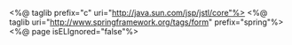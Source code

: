 <%@ taglib prefix="c" uri="http://java.sun.com/jsp/jstl/core"%>
<%@ taglib uri="http://www.springframework.org/tags/form"
	prefix="spring"%>
<%@ page isELIgnored="false"%><!doctype html>
<html>
<head>
<meta charset="utf-8">
<meta name="viewport"
	content="width=device-width, initial-scale=1, shrink-to-fit=no">

<link rel="stylesheet" href="${pageContext.request.contextPath}/css/UHCcustom.css">
<link rel="stylesheet" href="${pageContext.request.contextPath}/css/bootstrap.css">
<link rel="stylesheet" href="${pageContext.request.contextPath}/css/loader.css">
<link rel="stylesheet" href="${pageContext.request.contextPath}/css/all-5.6.3.css">
<link rel="stylesheet" href="${pageContext.request.contextPath}/js/chosen/chosen.min.css"></link>
<script src="${pageContext.request.contextPath}/js/jquery-3.4.1.min.js"></script>
<script src="${pageContext.request.contextPath}/js/popper-1.14.3.min.js"></script>
<script src="${pageContext.request.contextPath}/js/datatables/js/jquery.dataTables.js"></script>
<script src="${pageContext.request.contextPath}/js/bootstrap.js"></script>
<script src="${pageContext.request.contextPath}/js/chosen/chosen.jquery.min.js"></script>

<title>Report-It</title>
<link rel="icon" href="${pageContext.request.contextPath}/assets/PlanBuilderFavIcon.png">
<script>
		$(function () {
			$('#confirmDeleteApp').modal({ backdrop: 'static', keyboard: false, show: false});
			$('#environmentModel').modal({ backdrop: 'static', keyboard: false, show: false});
			$('#applicationModel').modal({ backdrop: 'static', keyboard: false, show: false});
		})

	</script>
</head>
<body>
	<nav class="navbar navbar-expand-lg navbar-light bg-white exPad">
		<a href="${pageContext.request.contextPath}/Home.jsp"> <img src="${pageContext.request.contextPath}/assets/Optum_UHC.jpg" alt="UHC Logo"
			class="img-fluid">
		</a>
		<button class="navbar-toggler" data-toggle="collapse"
			data-target="#collapse_target">
			<span class="navbar-toggler-icon"></span>
		</button>
		<div class="collapse navbar-collapse justify-content-end"
			id="collapse_target">
			<ul class="nav ">
				<li class="nav-item" data-toggle="tooltip" data-placement="left"
					title="Home"><a class="nav-link text-primary" href="home"><i
						class="fas fa-home"></i></a></li>
			<c:if test="${adminFlag.get()}">
				<li class="nav-item dropdown" data-toggle="tooltip"
					title="Configuration"><a
					class="nav-link text-primary dropdown-toggle"
					data-toggle="dropdown" href="#" role="button"><i
						class="fas fa-cogs"></i></a>
					<div class="dropdown-menu">
						<a class="dropdown-item" href="userList">User Configurations</a> <a
							class="dropdown-item" href="applicationConfigurations">Application
							Configurations</a>
					</div></li>
					</c:if>
				<li class="nav-item dropdown" data-toggle="tooltip"
					title="Documents"><a
					class="nav-link text-primary dropdown-toggle"
					data-toggle="dropdown" href="#" role="button"><i class="fas fa-solid fa-book"></i></a>
					<div class="dropdown-menu">
						<a class="dropdown-item" href="downloadQuickRefGuide">Download Quick <br> Reference Guide</a>  
						<a class="dropdown-item" href="downloadUserGuide">Download User Guide</a> 
					</div>
				</li>
				<li class="nav-item dropdown" data-toggle="tooltip"
					data-placement="left" title="Help"><a
					class="nav-link text-primary dropdown-toggle"
					data-toggle="dropdown" href="#" role="button" aria-haspopup="true"
					aria-expanded="false"><i class="fas fa-question-circle"></i></a>
					<div class="dropdown-menu">
						<a class="dropdown-item" href="terms">Terms of Use</a> <a
							class="dropdown-item"
							href="https://hub.uhg.com/sites/hub/UnitedHealth-Group/d/Legal-Compliance-Regulatory-Affairs/Corporate-Privacy-Office/Documents/UHGPrivacyPolicyManual.pdf">Privacy
							Policy</a> <a class="dropdown-item" href="licenses">Licenses</a>
									<a class="dropdown-item" href="https://optum.service-now.com/itss2/">Report an Issue</a>
					</div></li>
				<li class="nav-item"><a class="nav-link text-warning"
					href="ulogout"><i class="fas fa-sign-out-alt"></i><strong>
							Log Out</strong></a></li>
			</ul>
		</div>
	</nav>
	<spring:form name="Configurations" action="saveConfigurations" modelAttribute="configurations" id="configurationsFormId">
		<input type="hidden" id="applicationListId" value="${configurations.applications}"/>
		<input type="hidden" id="projectListId" value="${projects}"/>
		  
		  
		  			<c:if test="${msg != null}">
                            <div class="row">
                                <div class="col-md-8" style="margin: auto;width: 60%;padding: 10px;">
                                    <div class="alert alert-success alert-dismissable">
                                        <button type="button" class="close" data-dismiss="alert" 
                                                aria-hidden="true">&times;</button>
                                        <strong></strong>${msg}
                                    </div>
                                </div>
                            </div>
                        </c:if>

                        <c:if test="${ermsg != null}">
                            <div class="row">
                                <div class="col-md-8" style="margin: auto;width: 60%;padding: 10px;">
                                   <div class="alert alert-danger alert-dismissable">
											<button type="button" class="close" data-dismiss="alert"
											aria-hidden="true">&times;</button>
											${ermsg}
								</div>
                                </div>
                            </div>
                        </c:if>
                        
         <div class="modal fade" id="confirmDeleteEnvironment" tabindex="-1" role="dialog" aria-labelledby="confirmDeleteEnvironmentLabel" aria-hidden="true">
	        <div class="modal-dialog modal-dialog-centered" role="document">
	        <div class="modal-content">
	            <div class="modal-header">
	            <h5 class="modal-title" id="confirmDeleteEnvironmentLabel">Are you sure you want to delete this environment?</h5>
	            </div>
	            <div class="modal-body">
	                <p></p>
	                <a class="btn btn-outline-primary btn-block"  id="yesDeleteEnvironmentId">Yes</a>
	                <a class="btn btn-outline-primary btn-block"  id="noDeleteEnvironmentId">No</a>
	            </div>
	        </div>
	        </div>
	    </div>          
        <div class="modal fade" id="confirmDeleteApp" tabindex="-1" role="dialog" aria-labelledby="confirmDeleteAppLabel" aria-hidden="true">
	        <div class="modal-dialog modal-dialog-centered" role="document">
	        <div class="modal-content">
	            <div class="modal-header">
	            <h5 class="modal-title" id="confirmDeleteAppLabel">What do you want to delete?</h5>
	            </div>
	            <div class="modal-body">
	                <p></p>
	                <a class="btn btn-outline-primary btn-block"  id="yesDeleteApplicationId">Delete this application</a>
	                <a class="btn btn-outline-primary btn-block"  id="yesDeleteFeatureId">Delete this feature</a>
	                <a class="btn btn-outline-primary btn-block"  id="noDeleteApplicationId">Cancel</a>
	            </div>
	        </div>
	        </div>
	    </div>
	    
	    
	    <div class="modal fade" id="environmentModel" tabindex="-1" role="dialog" aria-labelledby="environmentLabel" aria-hidden="true">
	        <div class="modal-dialog modal-dialog-centered" role="document">
	        <div class="modal-content">
	        
	        <div class="modal-header" style="background-color: #000099; color: white;">
                         <h4 class="modal-title"  id="environmentLabel"> Environment Details</h4>
                        <button type="button" class="close" data-dismiss="modal" id="closeEnvironmentModel" style="color: white;">&times;</button>
                </div>
	            
	            <div class="modal-body">
	                <div class = "row">
	                	<div class="form-group col-6">
	                		<input type="hidden" class="form-control" id="isEnvironmentEdit" name="isEnvironmentEdit" value = "false">
	                	 	<input type="hidden" class="form-control" name="environment.environmentId" id="environmentId">
                            <label class="requiredLabel" for="environmentName">Environment Name</label>
                            <input type="text" class="form-control" style="width: 400px" name="environment.environmentName" id="environmentName" placeholder="Environment Name">
                            <span id="environmentNameError" class="error" hidden = "hidden"> Please enter environment name</span>
                        </div>
                    </div>
                    <div class = "row">
                        <div class="form-group col-6">
                            <label for="environmentDescription">Description</label>
                            <input type="text" class="form-control" style="width: 400px" name="environment.description" id="environmentDescription">
                        </div>
                    </div>
                     <div class = "row">
                        <div class="form-group col-6">
                            <button class="btn btn-success" type="button" id="saveEnvironment">Save</button>
                        </div>
	                </div>
	            </div>
	        </div>
	        </div>
	    </div>
	    
	    <div class="modal fade" id="applicationModel" tabindex="-1" role="dialog" aria-labelledby="applicationLabel" aria-hidden="true">
	        <div class="modal-dialog modal-dialog-centered" role="document">
	        <div class="modal-content">
	        	
	        	<div class="modal-header" style="background-color: #000099; color: white;">
                         <h4 class="modal-title"  id="environmentLabel">Application and Feature Details</h4>
                        <button type="button" class="close" data-dismiss="modal" id="closeApplicationModel" style="color: white;">&times;</button>
                </div>
	            
	            <div class="modal-body">
	                <div class = "row">
	                	<div class="form-group col-6">
	                		<input type="hidden" class="form-control" id="isApplicationEdit" name="isApplicationEdit" value = "false">
	                		<input type="hidden" class="form-control" id="applicationId" name = "application.applicationId">
                            <label class="requiredLabel" for="applicationName">Application Name</label>
                            <input type="text" class="form-control" id="applicationName" name = "application.applicationName" placeholder="Application Name" style="width: 400px">
                             <span id="applicationNameError" class="error" hidden="hidden"> Please enter application name</span>
                        </div>
                         
                    </div>
                    <div class = "row">
                    	<div class="form-group col-6">
                    		<input type="hidden" class="form-control" id="featureId" name = "application.featureId">
                            <label class="requiredLabel" for="featureName">Feature Name</label>
                            <input type="text" class="form-control" id="featureName" placeholder="Feature Name" name = "application.featureName" style="width: 400px">
                            <span id="featureNameError" class="error" hidden="hidden"> Please enter feature name</span>
                        </div>
                    </div>
                    
                    <div class = "row">
                    	<div class="form-group col-6">
                            <label class="requiredLabel" for="featureName">Service Now Assignment Group Name</label>
                            <input type="text" class="form-control" id="serviceNowGroupName" placeholder="Service Now Assignment Group Name" name = "application.serviceNowGroupName" style="width: 400px">
                            <span id="serviceNowGroupNameError" class="error" hidden="hidden"> Please enter service now group name</span>
                        </div>
                    </div>
                    
                    <div class = "row">
							<div class="form-group col-6">
							<input type="hidden" class="form-control" name="application.rallyProjectName" id="rallyProjectName">
								<label class="requiredLabel" for="rallyProject">Project</label> 
								<select class="form-control chosen-select"  id="rallyProject" style="width: 400px" name = "application.rallyProjectId" onchange="getFeatures(this.value)">
									<option value = "">Select..</option>
									<c:forEach items="${rallyProjects}" var="rallyProject"
										varStatus="status">
									<option  value = "${rallyProject.id} ">${rallyProject.name}</option>
									</c:forEach>

								</select>
								 <span id="rallyProjectError" class="error" hidden="hidden"> Please select a rally project</span>
							</div>
                    </div>
                    <div class = "row">
                    <div class="form-group col-6">
                    	<input type="hidden" class="form-control" name="application.rallyParentFeatureName" id="rallyParentFeatureName">
                            <label class="requiredLabel" for="rallyParentFeature">Parent Feature</label>
                            <select class="form-control chosen-select" id="rallyParentFeature" name = "application.rallyParentRef" style="width: 400px">
                            <option value = "">Select..</option>
                            </select>
                            <span id="rallyParentFeatureError" class="error" hidden="hidden"> Please select a rally feature</span>
                        </div>
                    </div>
                    
                     <div class = "row">
                        <div class="form-group col-6">
                            <button class="btn btn-success" type="button" id="saveApplication">Save</button>
                        </div>
	                </div>
	            </div>
	        </div>
	        </div>
	    </div>
		<div class="container" style="padding-top: 1em">
			<div class="card">
				<div class="card-body">
					<div class="tile-body">
						<div class="row">
							<div class="form-group col-md-11 col-lg-11">
								<h4>Environments
								<button type='button' title='Add'
									class='btn btn-rounded btn btn-primary btn-sm'
									id='addEnvironment' style="float: right;">Add</button></h4>
							</div>
						</div>
						<table class="myDataTable" id="environmentListTable" style="width:100%">
							<thead>
								<tr>
									<th style="text-align: center;">S.No</th>
									<th style="text-align: center;">Environment Name</th>
									<th style="text-align: center;">Description</th>
									<th style="text-align: center;">Action</th>
									
								</tr>
							</thead>
							<tbody>
								<c:if test="${configurations.environments != null}">
									<c:set var="snCount" value="1" />
									<c:forEach items="${configurations.environments}"
										var="environmentObj">
										<tr>
											<td style="width:5%">${snCount}</td>
											<td style="width:33%;text-align: center">${environmentObj.environmentName}</td>
											<td style="width:33%;text-align: center">${environmentObj.description}</td>
											<td style="width:33%;text-align: center">
											<a role="button" target="_blank" class="btn btn-sm btn-outline-primary text-primary float-center" onClick="editEnvironment('${environmentObj.environmentId}')"><i class="fas fa-edit"></i></a>
											<a role="button" target="_blank" class="btn btn-sm btn-outline-primary text-primary float-center" onClick="deleteEnvironment('${environmentObj.environmentId}')"><i class="fas fa-trash"></i></a>
											</td>
										</tr>
										<c:set var="snCount" value="${snCount+1}" />
									</c:forEach>
								</c:if>
								
							</tbody>
						</table>
					</div>
				</div>
			</div>
		</div>
		
		<div class="container" style="padding-top: 1em">
			<div class="card">
				<div class="card-body">
					<div class="tile-body">
						<div class="row">
							<div class="form-group col-md-11 col-lg-11">
								<h4>Applications and Features
								<button type='button' title='Add'
									class='btn btn-rounded btn btn-primary btn-sm'
									id='addApplication' style="float: right;">Add</button>
								</h4>
							</div>
						</div>
						<table class="myDataTable" id="applicationListTable" style="width:100%">
							<thead>
								<tr>
									<th>S.No</th>
									<th>Application Name</th>
									<th>Feature Name</th>
									<th>Project</th>
									<th>Parent Feature</th>
									<th>Support Group</th>
									<th>Action</th>
								</tr>
							</thead>
							<tbody>
							<c:if test="${configurations.applications != null}">
									<c:set var="snCount" value="1" />
									<c:forEach items="${configurations.applications}"
										var="applicationObj" >
										<tr>
											<td>${snCount}</td>
											<td>${applicationObj.applicationName}</td>
											<td>${applicationObj.featureName}</td>
											<td>${applicationObj.rallyProjectName}</td>
											<td>${applicationObj.rallyParentFeatureName}</td>
											<td>${applicationObj.serviceNowGroupName}</td>
											<td>
											
											<a role="button" target="_blank" class="btn btn-sm btn-outline-primary text-primary float-center" onClick="editApplication('${applicationObj.applicationId}','${applicationObj.featureId}')"><i class="fas fa-edit"></i></a>
											<a role="button" target="_blank" class="btn btn-sm btn-outline-primary text-primary float-center" onClick="deleteApplicationOrFeature('${applicationObj.applicationId}','${applicationObj.featureId}')"><i class="fas fa-trash"></i></a>
											</td>
											
											
										</tr>
										<c:set var="snCount" value="${snCount+1}" />
									</c:forEach>
								</c:if>
								
								
							</tbody>
						</table>
					</div>
				</div>
			</div>
		</div>
		
		

		<div class="container" style="padding-top: 2em">
			<div class="row">
				<div class="col-6">
					<a class="btn btn-warning btn-block" id="cancelBtn" href="home">Cancel</a>
				</div>
			</div>
		</div>
		<div class="modal fade" id="warnbox" aria-hidden="true">
			<div class="overlay" id="loader-parent" style="width: 100%; height: 100%; display: block">
				<div id="loader" class="pl-loader" style="display: block;">
					<div id="in1" class="inner one"></div>
					<div id="in2" class="inner two"></div>
					<div id="in3" class="inner three"></div>
				</div>
			</div>
		</div>
	</spring:form>
	<div class="copyright" style="padding-top: 2em" align="center">
		<footer style="color: #fff;">
			&copy; <span id="year"></span> United HealthCare Services, Inc.
		</footer>
	</div>
	<script src="<c:url value="js/ApplicationConfiguration.js"/>"
		type="text/javascript"></script>
</body>
</html>
